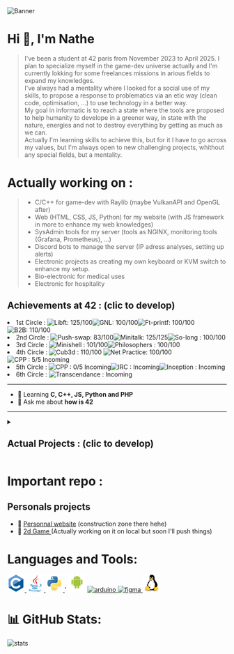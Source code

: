 <img src="./imgs/luffyg5.png" title="Banner">

# Hi 👋, I'm Nathe
> I've been a student at 42 paris from November 2023 to April 2025. I plan to specialize myself in the game-dev universe actually and I'm currently lokking for some freelances missions in arious fields to expand my knowledges. </br>
> I've always had a mentality where I looked for a social use of my skills, to propose a response to problematics via an etic way (clean code, optimisation, ...) to use technology in a better way. </br>
> My goal in informatic is to reach a state where the tools are proposed to help humanity to develope in a greener way, in state with the nature, energies and not to destroy everything by getting as much as we can. </br>
> Actually I'm learning skills to achieve this, but for it I have to go across my values, but I'm always open to new challenging projects, whithout any special fields, but a mentality.


# Actually working on :
>-  C/C++ for game-dev with Raylib (maybe VulkanAPI and OpenGL after)
>-	Web (HTML, CSS, JS, Python) for my website (with JS framework in more to enhance my web knowledges)
>-  SysAdmin tools for my server (tools as NGINX, monitoring tools (Grafana, Prometheus), ...)
>-  Discord bots to manage the server (IP adress analyses, setting up alerts)
>-	Electronic projects as creating my own keyboard or KVM switch to enhance my setup.
>-	Bio-electronic for medical uses
>-	Electronic for hospitality

<summary> <h2> Achievements at 42 : (clic to develop)</h2> </summary>
<li> 1st Circle :
<img src="./badges/libftm.png"  title="Libft: 125/100" length="100" width="100"><img src="./badges/get_next_linee.png"  title="GNL: 100/100" length="100" width="100"><img src="./badges/ft_printfe.png"  title="Ft-printf: 100/100" length="100" width="100"><img src="./badges/born2beroote.png"  title="B2B: 110/100" length="100" width="100"> </br>
<li>2nd Circle : <img src="./badges/push_swape.png"  title="Push-swap: 83/100" length="100" width="100"><img src="./badges/minitalkm.png"  title="Minitalk: 125/125" length="100" width="100"><img src="./badges/so_longe.png"  title="So-long : 100/100" length="100" width="100"> </br>
<li>3rd Circle : <img src="./badges/minishellm.png"  title="Minishell : 101/100" length="100" width="100"><img src="./badges/philosopherse.png"  title="Philosophers : 100/100" length="100" width="100"> </br>
<li>4th Circle : <img src="./badges/cub3de.png" title="Cub3d : 110/100" length="100" width="100"> <img src="./badges/netpracticem.png" title="Net Practice: 100/100" length="100" width="100"><img src="./badges/cppe.png" title="CPP : 5/5 Incoming" length="100" width="100">
<li>5th Circle : <img src="./badges/cppn.png" title="CPP : 0/5 Incoming" length="100" width="100"><img src="./badges/ft_ircn.png" title="IRC : Incoming" length="100" width="100"><img src="./badges/inceptionn.png" title="Inception : Incoming" length="100" width="100">
<li>6th Circle : <img src="./badges/ft_transcendencen.png" title="Transcendance : Incoming" length="100" width="100">
</details>

---
- 🌱 Learning **C, C++, JS, Python and PHP**
- 💬 Ask me about **how is 42**
<!--- - 👨‍💻 All of my projects are available at [https://natesief.github.io/portfolio](https://natesief.github.io/portfolio) -->
---
<details>
<summary><h2> Actual Projects : (clic to develop)</h2> </summary>

- 👾 [Magrathea](https://github.com/NateSief/Magrathea.git) (In the style of Terraria but not Terraria)
     TECH USED :  
  <img src="https://raw.githubusercontent.com/devicons/devicon/master/icons/c/c-original.svg" alt="c" width="40" height="40"/> </br>
  Actual advancment :
  - A 2d basic game, without leaks, where you can move in a defined map to collect items before exiting the map.</br>
  
  To ADD :
  - Map generation, new textures, map modification, player statistics</br>
  - Coding my own game engine in C to run the further versions of this game </br>

  Tools : 
  - [Raylib](https://github.com/raysan5/raylib) - A very versatile graphic library in C  </br>
  
  Challenges of the project :
  - Code a game with complex features, following some writing norms to have a readable code for other devs
  - Create my first game, and keep the game alive, with updates, new content, ...
  
  Possible evolution:
  - Make it run on my own game engine
  - Add a multi-player mode to let players have some game as a group.
---
<li> 🚧 Personnal website </br>
    TECH USED : 
  <img src = "https://raw.githubusercontent.com/devicons/devicon/master/icons/html5/html5-original.svg" alt="HTML5" widht="40" height="40"> <!--- HTML5-->
  <img src = "https://raw.githubusercontent.com/devicons/devicon/master/icons/css3/css3-original.svg" alt="CSS3" widht="40" height="40"> <!--- CSS-->
  <img src = "https://raw.githubusercontent.com/devicons/devicon/master/icons/javascript/javascript-original.svg" alt="JS" widht="40" height="40"> <!--- JS-->
</details>

# Important repo : 

## Personals projects
- 🚧 [Personnal website]() (construction zone there hehe)
- 👾 [2d Game ](https://github.com/NateSief/2d_game.git) (Actually working on it on local but soon I'll push things)

# Languages and Tools:
<p align="left"> 
<a href="https://www.cprogramming.com/" target="_blank" rel="noreferrer"> <img src="https://raw.githubusercontent.com/devicons/devicon/master/icons/c/c-original.svg" alt="c" width="40" height="40"/> </a>
<a href="https://www.java.com" target="_blank" rel="noreferrer"> <img src="https://raw.githubusercontent.com/devicons/devicon/master/icons/java/java-original.svg" alt="java" width="40" height="40"/> </a>
<a href="https://www.python.org" target="_blank" rel="noreferrer"> <img src="https://raw.githubusercontent.com/devicons/devicon/master/icons/python/python-original.svg" alt="python" width="40" height="40"/> </a>
'
<a href="https://developer.android.com" target="_blank" rel="noreferrer"> <img src="https://raw.githubusercontent.com/devicons/devicon/master/icons/android/android-original-wordmark.svg" alt="android" width="40" height="40"/></a>  
<a href="https://www.arduino.cc/" target="_blank" rel="noreferrer"> <img src="https://cdn.worldvectorlogo.com/logos/arduino-1.svg" alt="arduino" width="40" height="40"/> </a> 
<a href="https://www.figma.com/" target="_blank" rel="noreferrer"> <img src="https://www.vectorlogo.zone/logos/figma/figma-icon.svg" alt="figma" width="40" height="40"/> </a>  
<a href="https://www.linux.org/" target="_blank" rel="noreferrer"> <img src="https://raw.githubusercontent.com/devicons/devicon/master/icons/linux/linux-original.svg" alt="linux" width="40" height="40"/> </a>
</p>

# 📊 GitHub Stats:
![stats](https://github-readme-streak-stats.herokuapp.com/?user=nathesief&theme=dark&hide_border=false)<br/>

